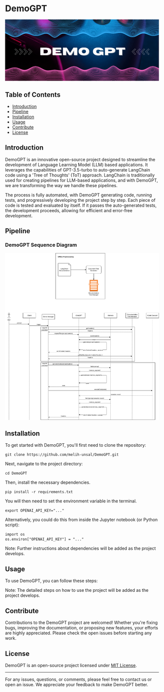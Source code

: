 # DemoGPT

![DemoGPT](DemoGPT_banner.png)


## Table of Contents

- [Introduction](#introduction)
- [Pipeline](#pipeline)
- [Installation](#installation)
- [Usage](#usage)
- [Contribute](#contribute)
- [License](#license)

## Introduction

DemoGPT is an innovative open-source project designed to streamline the development of Language Learning Model (LLM) based applications. It leverages the capabilities of GPT-3.5-turbo to auto-generate LangChain code using a 'Tree of Thoughts' (ToT) approach. LangChain is traditionally used for creating pipelines for LLM-based applications, and with DemoGPT, we are transforming the way we handle these pipelines. 

The process is fully automated, with DemoGPT generating code, running tests, and progressively developing the project step by step. Each piece of code is tested and evaluated by itself. If it passes the auto-generated tests, the development proceeds, allowing for efficient and error-free development.

## Pipeline
### DemoGPT Sequence Diagram
![DemoGPT Pipeline](pipeline.png?raw=true "DemoGPT Pipeline")

## Installation

To get started with DemoGPT, you'll first need to clone the repository:
```
git clone https://github.com/melih-unsal/DemoGPT.git
```

Next, navigate to the project directory:
```
cd DemoGPT
```

Then, install the necessary dependencies. 
```
pip install -r requirements.txt
```
You will then need to set the environment variable in the terminal.

```
export OPENAI_API_KEY="..."
```

Alternatively, you could do this from inside the Jupyter notebook (or Python script):
```
import os
os.environ["OPENAI_API_KEY"] = "..."
```

Note: Further instructions about dependencies will be added as the project develops.

## Usage

To use DemoGPT, you can follow these steps:

Note: The detailed steps on how to use the project will be added as the project develops.

## Contribute

Contributions to the DemoGPT project are welcomed! Whether you're fixing bugs, improving the documentation, or proposing new features, your efforts are highly appreciated. Please check the open issues before starting any work.

## License

DemoGPT is an open-source project licensed under [MIT License](LICENSE).

---

For any issues, questions, or comments, please feel free to contact us or open an issue. We appreciate your feedback to make DemoGPT better.